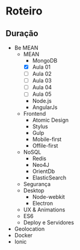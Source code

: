# Roteiro

## Duração
- Be MEAN
    + MEAN
        * MongoDB
        - [x] Aula 01
        - [ ] Aula 02
        - [ ] Aula 03
        - [ ] Aula 04
        - [ ] Aula 05
        * Node.js
        * AngularJs
    + Frontend
        * Atomic Design
        * Stylus
        * Gulp
        * Mobile-first
        * Offile-first
    + NoSQL
        * Redis
        * Neo4J
        * OrientDb
        * ElasticSearch
    + Segurança
    + Desktop
        * Node-webkit
        * Electron
    + UX & Animations
    + ES6
    + Deploy e Servidores
- Geolocation
- Docker
- Ionic
